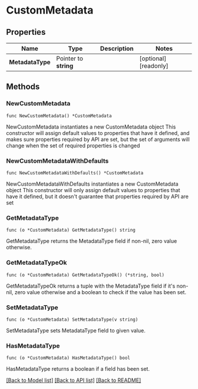 # CustomMetadata

## Properties

Name | Type | Description | Notes
------------ | ------------- | ------------- | -------------
**MetadataType** | Pointer to **string** |  | [optional] [readonly] 

## Methods

### NewCustomMetadata

`func NewCustomMetadata() *CustomMetadata`

NewCustomMetadata instantiates a new CustomMetadata object
This constructor will assign default values to properties that have it defined,
and makes sure properties required by API are set, but the set of arguments
will change when the set of required properties is changed

### NewCustomMetadataWithDefaults

`func NewCustomMetadataWithDefaults() *CustomMetadata`

NewCustomMetadataWithDefaults instantiates a new CustomMetadata object
This constructor will only assign default values to properties that have it defined,
but it doesn't guarantee that properties required by API are set

### GetMetadataType

`func (o *CustomMetadata) GetMetadataType() string`

GetMetadataType returns the MetadataType field if non-nil, zero value otherwise.

### GetMetadataTypeOk

`func (o *CustomMetadata) GetMetadataTypeOk() (*string, bool)`

GetMetadataTypeOk returns a tuple with the MetadataType field if it's non-nil, zero value otherwise
and a boolean to check if the value has been set.

### SetMetadataType

`func (o *CustomMetadata) SetMetadataType(v string)`

SetMetadataType sets MetadataType field to given value.

### HasMetadataType

`func (o *CustomMetadata) HasMetadataType() bool`

HasMetadataType returns a boolean if a field has been set.


[[Back to Model list]](../README.md#documentation-for-models) [[Back to API list]](../README.md#documentation-for-api-endpoints) [[Back to README]](../README.md)


